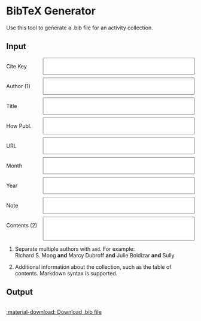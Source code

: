 # BibTeX Generator

Use this tool to generate a .bib file for an activity collection.

## Input

<style>
  #bg_form {
    display: grid;
    grid-template-columns: max-content 1fr;
    gap: 0.5rem 1rem;
  }
  textarea {
    padding: 1ex;
    overflow-y: hidden;
    resize: none;
  }
</style>

<div id="bg_form" class="annotate">

  <label for="bg_key">Cite Key</label>
  <textarea id="bg_key" rows="1"></textarea>

  <label for="bg_author">Author (1)</label>
  <textarea id="bg_author" rows="1"></textarea>

  <label for="bg_title">Title</label>
  <textarea id="bg_title" rows="1"></textarea>

  <label for="bg_how">How Publ.</label>
  <textarea id="bg_how" rows="1"></textarea>

  <label for="bg_url">URL</label>
  <textarea id="bg_url" rows="1"></textarea>

  <label for="bg_month">Month</label>
  <textarea id="bg_month" rows="1"></textarea>

  <label for="bg_year">Year</label>
  <textarea id="bg_year" rows="1"></textarea>

  <label for="bg_note">Note</label>
  <textarea id="bg_note" rows="1"></textarea>

  <label for="bg_contents">Contents (2)</label>
  <textarea id="bg_contents" rows="3"></textarea>

</div>

1. Separate multiple authors with `and`. For example:<br>
   Richard S. Moog **and** Marcy Dubroff **and** Julie Boldizar **and** Sully

2. Additional information about the collection, such as the table of contents.
   Markdown syntax is supported.

## Output

```
```

<a id="bg_download" href="unnamed.bib">
  :material-download: Download .bib file
</a>

<script src="../bibgen.js"></script>
